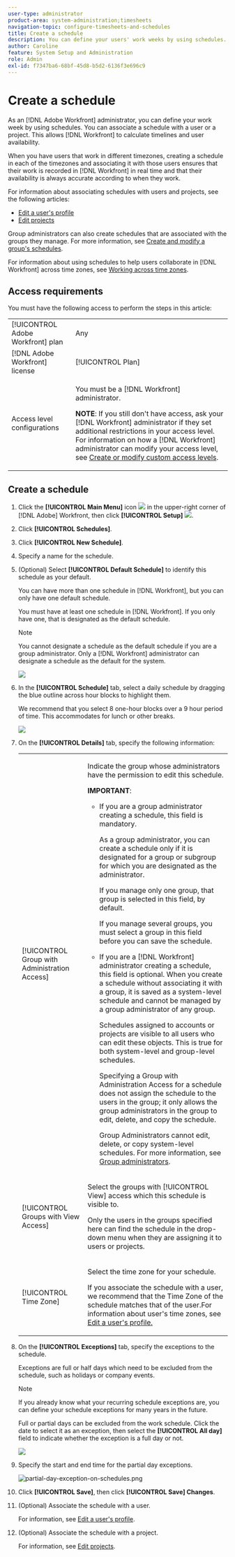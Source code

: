 ```yaml
---
user-type: administrator
product-area: system-administration;timesheets
navigation-topic: configure-timesheets-and-schedules
title: Create a schedule
description: You can define your users' work weeks by using schedules. You can associate a schedule with a user or a project. This allows [!DNL Workfront] to calculate timelines and user availability.
author: Caroline
feature: System Setup and Administration
role: Admin
exl-id: f7347ba6-68bf-45d8-b5d2-6136f3e696c9
---
```

# Create a schedule

<!--DON'T DELETE, DRAFT OR HIDE THIS ARTICLE. IT IS LINKED TO THE PRODUCT, THROUGH THE CONTEXT SENSITIVE HELP LINKS. 
Linked to Editing Users, Editing Projects, Creating and managing groups
-->

As an [!DNL Adobe Workfront] administrator, you can define your work week by using schedules. You can associate a schedule with a user or a project. This allows [!DNL Workfront] to calculate timelines and user availability.

When you have users that work in different timezones, creating a schedule in each of the timezones and associating it with those users ensures that their work is recorded in [!DNL Workfront] in real time and that their availability is always accurate according to when they work.

For information about associating schedules with users and projects, see the following articles:

* [Edit a user's profile](../../../administration-and-setup/add-users/create-and-manage-users/edit-a-users-profile.md)
* [Edit projects](../../../manage-work/projects/manage-projects/edit-projects.md)

Group administrators can also create schedules that are associated with the groups they manage. For more information, see [Create and modify a group's schedules](../../../administration-and-setup/manage-groups/work-with-group-objects/create-and-modify-a-groups-schedules.md).

For information about using schedules to help users collaborate in [!DNL Workfront] across time zones, see [Working across time zones](../../../workfront-basics/tips-tricks-and-troubleshooting/working-across-timezones.md).

## Access requirements

You must have the following access to perform the steps in this article:

<table style="table-layout:auto"> 
 <col> 
 <col> 
 <tbody> 
  <tr> 
   <td role="rowheader">[!UICONTROL Adobe Workfront] plan</td> 
   <td>Any</td> 
  </tr> 
  <tr> 
   <td role="rowheader">[!DNL Adobe Workfront] license</td> 
   <td>[!UICONTROL Plan]</td> 
  </tr> 
  <tr> 
   <td role="rowheader">Access level configurations</td> 
   <td> <p>You must be a [!DNL Workfront] administrator.</p> <p><b>NOTE</b>: If you still don't have access, ask your [!DNL Workfront] administrator if they set additional restrictions in your access level. For information on how a [!DNL Workfront] administrator can modify your access level, see <a href="../../../administration-and-setup/add-users/configure-and-grant-access/create-modify-access-levels.md" class="MCXref xref">Create or modify custom access levels</a>.</p> </td> 
  </tr> 
 </tbody> 
</table>

## Create a schedule

1. Click the **[!UICONTROL Main Menu]** icon ![](assets/main-menu-icon.png) in the upper-right corner of [!DNL Adobe] Workfront, then click **[!UICONTROL Setup]** ![](assets/gear-icon-settings.png).
1. Click **[!UICONTROL Schedules]**.
1. Click **[!UICONTROL New Schedule]**.
1. Specify a name for the schedule.
1. (Optional) Select **[!UICONTROL Default Schedule]** to identify this schedule as your default.

   You can have more than one schedule in [!DNL Workfront], but you can only have one default schedule.

   You must have at least one schedule in [!DNL Workfront]. If you only have one, that is designated as the default schedule.

   >[!NOTE]
   >
   >You cannot designate a schedule as the default schedule if you are a group administrator. Only a [!DNL Workfront] administrator can designate a schedule as the default for the system.

   ![](assets/new-schedule.png)

1. In the **[!UICONTROL Schedule]** tab, select a daily schedule by dragging the blue outline across hour blocks to highlight them.

   We recommend that you select 8 one-hour blocks over a 9 hour period of time. This accommodates for lunch or other breaks.

   ![](assets/new-schedule-with-exceptions.png)

1. On the **[!UICONTROL Details]** tab, specify the following information:

   <table style="table-layout:auto">
    <tr>
     <td>[!UICONTROL Group with Administration Access]</td>
     <td><p>Indicate the group whose administrators have the permission to edit this schedule.</p>
     <p><b>IMPORTANT</b>:</p>
      <ul>
       <li>
       <p>If you are a group administrator creating a schedule, this field is mandatory.</p>
       <p>As a group administrator, you can create a schedule only if it is designated for a group or subgroup for which you are designated as the administrator.</p>
       <p>If you manage only one group, that group is selected in this field, by default.</p>
       <p>If you manage several groups, you must select a group in this field before you can save the schedule.</p></li>
       <li>If you are a [!DNL Workfront] administrator creating a schedule, this field is optional. When you create a schedule without associating it with a group, it is saved as a system-level schedule and cannot be managed by a group administrator of any group.
       <p>Schedules assigned to accounts or projects are visible to all users who can edit these objects. This is true for both system-level and group-level schedules.</p>
       </li>
       <p>Specifying a Group with Administration Access for a schedule does not assign the schedule to the users in the group; it only allows the group administrators in the group to edit, delete, and copy the schedule.</p>
       <p>Group Administrators cannot edit, delete, or copy system-level schedules. For more information, see <a href="../../../administration-and-setup/manage-groups/group-roles/group-administrators.md" class="MCXref xref">Group administrators</a>.
     </td>
    </tr>
    <tr>
     <td>[!UICONTROL Groups with View Access]</td>
     <td><p>Select the groups with [!UICONTROL View] access which this schedule is visible to.</p>
     <p>Only the users in the groups specified here can find the schedule in the drop-down menu when they are assigning it to users or projects.</p></tr>
    <tr>
     <td>[!UICONTROL Time Zone]</td>
     <td><p>Select the time zone for your schedule.</p>
     <p>If you associate the schedule with a user, we recommend that the Time Zone of the schedule matches that of the user.For information about user's time zones, see <a href="../../../administration-and-setup/add-users/create-and-manage-users/edit-a-users-profile.md" class="MCXref xref">Edit a user's profile.
     </td>
    </tr>
   </table>


1. On the **[!UICONTROL Exceptions]** tab, specify the exceptions to the schedule.

   Exceptions are full or half days which need to be excluded from the schedule, such as holidays or company events.

   >[!NOTE]
   >
   >If you already know what your recurring schedule exceptions are, you can define your schedule exceptions for many years in the future.

   Full or partial days can be excluded from the work schedule. Click the date to select it as an exception, then select the **[!UICONTROL All day]** field to indicate whether the exception is a full day or not.

   ![](assets/schedule-adding-an-all-day-exception.png)

1. Specify the start and end time for the partial day exceptions.

   ![partial-day-exception-on-schedules.png](assets/partial-day-exception-on-schedules.png)

1. Click **[!UICONTROL Save]**, then click **[!UICONTROL Save] Changes**.

1. (Optional) Associate the schedule with a user.

   For information, see [Edit a user's profile](../../../administration-and-setup/add-users/create-and-manage-users/edit-a-users-profile.md).

1. (Optional) Associate the schedule with a project.

   For information, see [Edit projects](../../../manage-work/projects/manage-projects/edit-projects.md).
